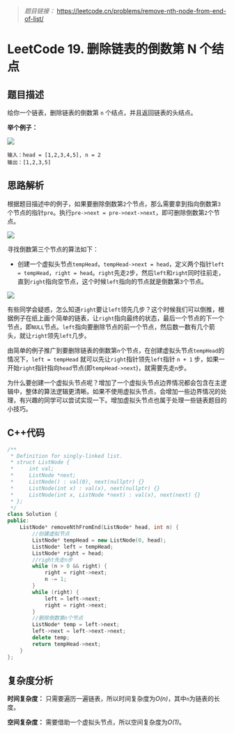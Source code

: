 > *题目链接：* https://leetcode.cn/problems/remove-nth-node-from-end-of-list/

# LeetCode 19. 删除链表的倒数第 N 个结点

## 题目描述

给你一个链表，删除链表的倒数第 `n` 个结点，并且返回链表的头结点。

**举个例子：**

![](https://gitee.com/ldtech007/picture/raw/master/pic/lc-0019-01.png)

```
输入：head = [1,2,3,4,5], n = 2
输出：[1,2,3,5]
```

## 思路解析

根据题目描述中的例子，如果要删除倒数第`2`个节点，那么需要拿到指向倒数第`3`个节点的指针`pre`。执行`pre->next = pre->next->next`，即可删除倒数第`2`个节点。

![](https://gitee.com/ldtech007/picture/raw/master/pic/lc-0019-02.png)

寻找倒数第三个节点的算法如下：

* 创建一个虚拟头节点`tempHead`，`tempHead->next = head`，定义两个指针`left = tempHead`，`right = head`。`right`先走`2`步，然后`left`和`right`同时往前走，直到`right`指向空节点，这个时候`left`指向的节点就是倒数第`3`个节点。

![](https://gitee.com/ldtech007/picture/raw/master/pic/lc-0019-03.png)

有些同学会疑惑，怎么知道`right`要让`left`领先几步？这个时候我们可以倒推，根据例子在纸上画个简单的链表，让`right`指向最终的状态，最后一个节点的下一个节点，即`NULL`节点。`left`指向要删除节点的前一个节点，然后数一数有几个箭头，就让`right`领先`left`几步。

 由简单的例子推广到要删除链表的倒数第`n`个节点，在创建虚拟头节点`tempHead`的情况下，`left = tempHead` 就可以先让`right`指针领先`left`指针 `n + 1` 步，如果一开始`right`指针指向`head`节点(即`tempHead->next`)，就需要先走`n`步。

为什么要创建一个虚拟头节点呢？增加了一个虚拟头节点边界情况都会包含在主逻辑中，整体的算法逻辑更清晰。如果不使用虚拟头节点，会增加一些边界情况的处理，有兴趣的同学可以尝试实现一下。增加虚拟头节点也属于处理一些链表题目的小技巧。

## C++代码

```cpp
/**
 * Definition for singly-linked list.
 * struct ListNode {
 *     int val;
 *     ListNode *next;
 *     ListNode() : val(0), next(nullptr) {}
 *     ListNode(int x) : val(x), next(nullptr) {}
 *     ListNode(int x, ListNode *next) : val(x), next(next) {}
 * };
 */
class Solution {
public:
    ListNode* removeNthFromEnd(ListNode* head, int n) {
        //创建虚拟节点
        ListNode* tempHead = new ListNode(0, head);
        ListNode* left = tempHead;
        ListNode* right = head;
        //right先走n步
        while (n > 0 && right) {
            right = right->next;
            n -= 1;
        }
        while (right) {
            left = left->next;
            right = right->next;
        }
        //删除倒数第n个节点
        ListNode* temp = left->next;
        left->next = left->next->next;
        delete temp;
        return tempHead->next;
    }
};
```

## 复杂度分析

**时间复杂度：** 只需要遍历一遍链表，所以时间复杂度为*O(n)*，其中`n`为链表的长度。

**空间复杂度：** 需要借助一个虚拟头节点，所以空间复杂度为*O(1)*。

